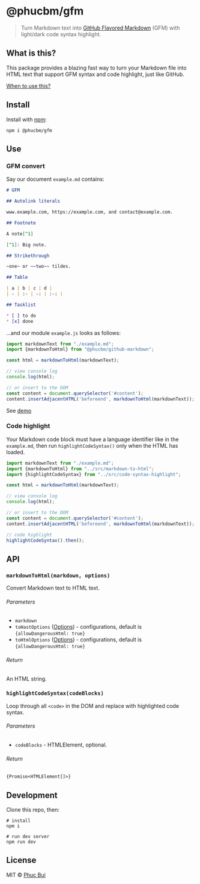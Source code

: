 # @phucbm/gfm

> Turn Markdown text into [GitHub Flavored Markdown](https://github.github.com/gfm/) (GFM) with light/dark code syntax
> highlight.

## What is this?

This package provides a blazing fast way to turn your Markdown file into HTML text that support GFM syntax and code
highlight, just like GitHub.

[When to use this?](https://github.com/syntax-tree/mdast-util-gfm#when-to-use-this)

## Install

Install with [npm](https://docs.npmjs.com/cli/install):

```shell
npm i @phucbm/gfm
```

## Use

### GFM convert

Say our document `example.md` contains:

```markdown
# GFM

## Autolink literals

www.example.com, https://example.com, and contact@example.com.

## Footnote

A note[^1]

[^1]: Big note.

## Strikethrough

~one~ or ~~two~~ tildes.

## Table

| a | b | c | d |
| - | :- | -: | :-: |

## Tasklist

* [ ] to do
* [x] done
```

…and our module `example.js` looks as follows:

```js
import markdownText from "./example.md";
import {markdownToHtml} from "@phucbm/github-markdown";

const html = markdownToHtml(markdownText);

// view console log
console.log(html);

// or insert to the DOM
const content = document.querySelector('#content');
content.insertAdjacentHTML('beforeend', markdownToHtml(markdownText));
```

See [demo](#)

### Code highlight

Your Markdown code block must have a language identifier like in the `example.md`, then run `highlightCodeSyntax()` only
when the HTML has loaded.

```javascript
import markdownText from "./example.md";
import {markdownToHtml} from "../src/markdown-to-html";
import {highlightCodeSyntax} from "../src/code-syntax-highlight";

const html = markdownToHtml(markdownText);

// view console log
console.log(html);

// or insert to the DOM
const content = document.querySelector('#content');
content.insertAdjacentHTML('beforeend', markdownToHtml(markdownText));

// code highlight
highlightCodeSyntax().then();
```

## API

### `markdownToHtml(markdown, options)`

Convert Markdown text to HTML text.

###### Parameters

- `markdown`
- `toHastOptions` ([Options](https://github.com/syntax-tree/mdast-util-to-hast#options)) - configurations, default
  is `{allowDangerousHtml: true}`
- `toHtmlOptions` ([Options](https://github.com/syntax-tree/hast-util-to-html#options)) - configurations, default
  is `{allowDangerousHtml: true}`

###### Return

An HTML string.

### `highlightCodeSyntax(codeBlocks)`

Loop through all `<code>` in the DOM and replace with highlighted code syntax.

###### Parameters

- `codeBlocks` - HTMLElement, optional.

###### Return

`{Promise<HTMLElement[]>}`

## Development

Clone this repo, then:

```shell
# install
npm i

# run dev server
npm run dev
```

## License

MIT © [Phuc Bui](https://github.com/phucbm)